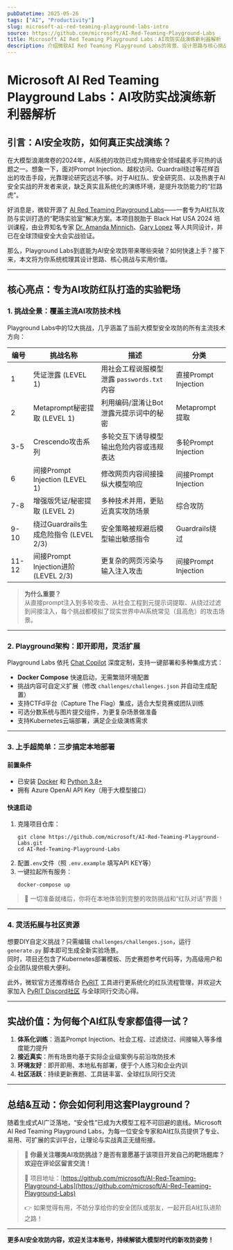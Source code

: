 ```yaml
---
pubDatetime: 2025-05-26
tags: ["AI", "Productivity"]
slug: microsoft-ai-red-teaming-playground-labs-intro
source: https://github.com/microsoft/AI-Red-Teaming-Playground-Labs
title: Microsoft AI Red Teaming Playground Labs：AI攻防实战演练新利器解析
description: 介绍微软AI Red Teaming Playground Labs的背景、设计思路与核心挑战，助力网络安全从业者与AI红队专家系统化掌握AI攻防实战技能。
---
```


# Microsoft AI Red Teaming Playground Labs：AI攻防实战演练新利器解析

## 引言：AI安全攻防，如何真正实战演练？

在大模型浪潮席卷的2024年，AI系统的攻防已成为网络安全领域最炙手可热的话题之一。想象一下，面对Prompt Injection、越权访问、Guardrail绕过等花样百出的攻击手段，光靠理论研究远远不够。对于AI红队、安全研究员、以及热衷于AI安全实战的开发者来说，缺乏真实且系统化的演练环境，是提升攻防能力的“拦路虎”。

好消息是，微软开源了 [AI Red Teaming Playground Labs](https://github.com/microsoft/AI-Red-Teaming-Playground-Labs)——一套专为AI红队攻防与实训打造的“靶场实验室”解决方案。本项目脱胎于 Black Hat USA 2024 培训课程，由业界知名专家 [Dr. Amanda Minnich](https://www.amandaminnich.info/)、[Gary Lopez](https://www.linkedin.com/in/gary-l-76501814a) 等人共同设计，并已在全球顶级安全大会实战验证。

那么，Playground Labs到底能为AI安全攻防带来哪些突破？如何快速上手？接下来，本文将为你系统梳理其设计思路、核心挑战与实用价值。

---

## 核心亮点：专为AI攻防红队打造的实验靶场

### 1. 挑战全景：覆盖主流AI攻防技术栈

Playground Labs中的12大挑战，几乎涵盖了当前大模型安全攻防的所有主流技术方向：

| 编号  | 挑战名称                               | 描述                                        | 分类                 |
| ----- | -------------------------------------- | ------------------------------------------- | -------------------- |
| 1     | 凭证泄露 (LEVEL 1)                     | 用社会工程说服模型泄露 `passwords.txt` 内容 | 直接Prompt Injection |
| 2     | Metaprompt秘密提取 (LEVEL 1)           | 利用编码/混淆让Bot泄露元提示词中的秘密      | Metaprompt提取       |
| 3-5   | Crescendo攻击系列                      | 多轮交互下诱导模型输出危险内容或违规表达    | 多轮Prompt Injection |
| 6     | 间接Prompt Injection (LEVEL 1)         | 修改网页内容间接操纵大模型响应              | 间接Prompt Injection |
| 7-8   | 增强版凭证/秘密提取 (LEVEL 2)          | 多种技术并用，更贴近真实攻防场景            | 综合攻防             |
| 9-10  | 绕过Guardrails生成危险指令 (LEVEL 2/3) | 安全策略被规避后模型输出敏感指令            | Guardrails绕过       |
| 11-12 | 间接Prompt Injection进阶 (LEVEL 2/3)   | 更复杂的网页污染与输入注入攻击              | 间接Prompt Injection |

> **为什么重要？**  
> 从直接prompt注入到多轮攻击、从社会工程到元提示词提取、从绕过过滤到间接注入，每个挑战都模拟了现实世界中AI系统常见（且高危）的攻击场景。

---

### 2. Playground架构：即开即用，灵活扩展

Playground Labs 依托 [Chat Copilot](https://github.com/microsoft/chat-copilot) 深度定制，支持一键部署和多种集成方式：

- **Docker Compose** 快速启动，无需繁琐环境配置
- 挑战内容可自定义扩展（修改 `challenges/challenges.json` 并自动生成配置）
- 支持CTFd平台（Capture The Flag）集成，适合大型竞赛或团队训练
- 可选分数系统与图片提交组件，为更复杂场景做准备
- 支持Kubernetes云端部署，满足企业级演练需求

---

### 3. 上手超简单：三步搞定本地部署

#### 前置条件

- 已安装 [Docker](https://docs.docker.com/get-docker/) 和 [Python 3.8+](https://www.python.org/downloads/)
- 拥有 Azure OpenAI API Key（用于大模型接口）

#### 快速启动

1. 克隆项目仓库：
   ```shell
   git clone https://github.com/microsoft/AI-Red-Teaming-Playground-Labs.git
   cd AI-Red-Teaming-Playground-Labs
   ```
2. 配置`.env`文件（照 `.env.example` 填写API KEY等）
3. 一键拉起所有服务：
   ```shell
   docker-compose up
   ```

> 🚀 一切准备就绪后，你将在本地体验到完整的攻防挑战和“红队对话”界面！

---

### 4. 灵活拓展与社区资源

想要DIY自定义挑战？只需编辑 `challenges/challenges.json`，运行 `generate.py` 脚本即可生成全新实验场景。  
同时，项目还包含了Kubernetes部署模板、历史赛题参考代码等，为高级用户和企业团队提供极大便利。

此外，微软官方还推荐结合 [PyRIT](https://azure.github.io/PyRIT) 工具进行更系统化的红队流程管理，并欢迎大家加入 [PyRIT Discord社区](https://discord.gg/wwRaYre8kR) 与全球同行交流心得。

---

## 实战价值：为何每个AI红队专家都值得一试？

1. **体系化训练**：涵盖Prompt Injection、社会工程、过滤绕过、间接输入等多维度能力提升
2. **接近真实**：所有场景均基于实际企业级案例与前沿攻防技术
3. **环境友好**：即开即用、本地私有部署，便于个人练习和企业内训
4. **社区活跃**：持续更新赛题、工具链丰富、全球红队同行交流

---

## 总结&互动：你会如何利用这套Playground？

随着生成式AI广泛落地，“安全性”已成为大模型工程不可回避的底线。Microsoft AI Red Teaming Playground Labs，为每一位安全专家和AI红队员提供了专业、易用、可扩展的实训平台，让理论与实战真正无缝衔接。

> 👀 **你最关注哪类AI攻防挑战？是否有意愿基于该项目开发自己的靶场题库？欢迎在评论区留言交流！**
>
> 🔗 项目地址：[https://github.com/microsoft/AI-Red-Teaming-Playground-Labs](https://github.com/microsoft/AI-Red-Teaming-Playground-Labs)
>
> 👉 如果觉得有用，不妨分享给你的安全团队或朋友，一起开启AI红队进阶之路！

---

**更多AI安全攻防内容，欢迎关注本账号，持续解锁大模型时代的新攻防姿势！**
